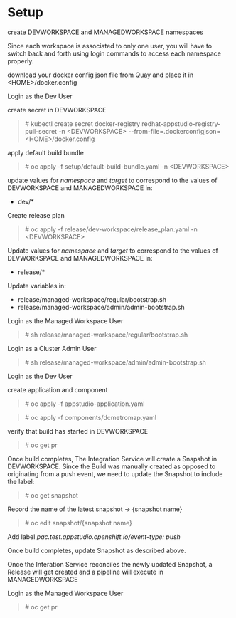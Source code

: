# Setup

create DEVWORKSPACE and MANAGEDWORKSPACE namespaces

Since each workspace is associated to only one user, you will have to switch back and forth using login
commands to access each namespace properly.

download your docker config json file from Quay and place it in \<HOME\>/docker.config

Login as the Dev User

create secret in DEVWORKSPACE

> \# kubectl create secret docker-registry redhat-appstudio-registry-pull-secret -n \<DEVWORKSPACE\> --from-file=.dockerconfigjson=\<HOME\>/docker.config

apply default build bundle

> \# oc apply -f setup/default-build-bundle.yaml -n \<DEVWORKSPACE\>

update values for *namespace* and *target* to correspond to the values of DEVWORKSPACE and MANAGEDWORKSPACE in:

* dev/*

Create release plan

> \# oc apply -f release/dev-workspace/release_plan.yaml -n \<DEVWORKSPACE\>

Update values for *namespace* and *target* to correspond to the values of DEVWORKSPACE and MANAGEDWORKSPACE in:

* release/*

Update variables in: 

* release/managed-workspace/regular/bootstrap.sh
* release/managed-workspace/admin/admin-bootstrap.sh

Login as the Managed Workspace User

> \# sh release/managed-workspace/regular/bootstrap.sh

Login as a Cluster Admin User

> \# sh release/managed-workspace/admin/admin-bootstrap.sh

Login as the Dev User

create application and component

> \# oc apply -f appstudio-application.yaml

> \# oc apply -f components/dcmetromap.yaml

verify that build has started in DEVWORKSPACE

> \# oc get pr

Once build completes, The Integration Service will create a Snapshot in DEVWORKSPACE.
Since the Build was manually created as opposed to originating from a push event, we need to 
update the Snapshot to include the label:

> \# oc get snapshot

Record the name of the latest snapshot -> {snapshot name} 

> \# oc edit snapshot/{snapshot name}

Add label *pac.test.appstudio.openshift.io/event-type: push*

Once build completes, update Snapshot as described above.

Once the Interation Service reconciles the newly updated Snapshot, a Release will get created 
and a pipeline will execute in MANAGEDWORKSPACE

Login as the Managed Workspace User

> \# oc get pr


